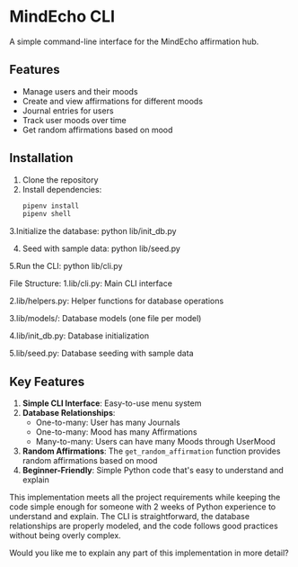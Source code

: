 # MindEcho CLI

A simple command-line interface for the MindEcho affirmation hub.

## Features

- Manage users and their moods
- Create and view affirmations for different moods
- Journal entries for users
- Track user moods over time
- Get random affirmations based on mood

## Installation

1. Clone the repository
2. Install dependencies:
   ```bash
   pipenv install
   pipenv shell
3.Initialize the database:
   python lib/init_db.py

4. Seed with sample data:
   python lib/seed.py

5.Run the CLI:
   python lib/cli.py


File Structure:
1.lib/cli.py: Main CLI interface

2.lib/helpers.py: Helper functions for database operations

3.lib/models/: Database models (one file per model)

4.lib/init_db.py: Database initialization

5.lib/seed.py: Database seeding with sample data



## Key Features

1. **Simple CLI Interface**: Easy-to-use menu system
2. **Database Relationships**:
   - One-to-many: User has many Journals
   - One-to-many: Mood has many Affirmations
   - Many-to-many: Users can have many Moods through UserMood
3. **Random Affirmations**: The `get_random_affirmation` function provides random affirmations based on mood
4. **Beginner-Friendly**: Simple Python code that's easy to understand and explain

This implementation meets all the project requirements while keeping the code simple enough for someone with 2 weeks of Python experience to understand and explain. The CLI is straightforward, the database relationships are properly modeled, and the code follows good practices without being overly complex.

Would you like me to explain any part of this implementation in more detail?

